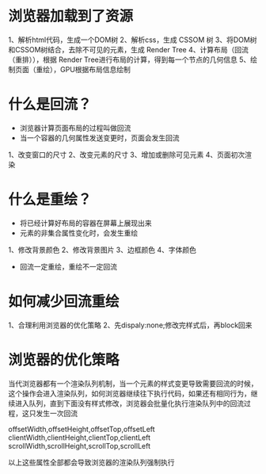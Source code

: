 # 浏览器加载到了资源
1、解析html代码，生成一个DOM树
2、解析css，生成 CSSOM 树
3、将DOM树和CSSOM树结合，去除不可见的元素，生成 Render Tree
4、计算布局（回流（重排）），根据 Render Tree进行布局的计算，得到每一个节点的几何信息
5、绘制页面（重绘），GPU根据布局信息绘制

# 什么是回流？
- 浏览器计算页面布局的过程叫做回流
- 当一个容器的几何属性发送变更时，页面会发生回流

1、改变窗口的尺寸
2、改变元素的尺寸
3、增加或删除可见元素
4、页面初次渲染

# 什么是重绘？
- 将已经计算好布局的容器在屏幕上展现出来
- 元素的非集合属性变化时，会发生重绘

1、修改背景颜色
2、修改背景图片
3、边框颜色
4、字体颜色

- 回流一定重绘，重绘不一定回流

# 如何减少回流重绘 
1、合理利用浏览器的优化策略
2、先dispaly:none;修改完样式后，再block回来


# 浏览器的优化策略
当代浏览器都有一个渲染队列机制，当一个元素的样式变更导致需要回流的时候，这个操作会进入渲染队列，如何浏览器继续往下执行代码，如果还有相同行为，继续进入队列，直到下面没有样式修改，浏览器会批量化执行渲染队列中的回流过程，这只发生一次回流

offsetWidth,offsetHeight,offsetTop,offsetLeft
clientWidth,clientHeight,clientTop,clientLeft
scrollWidth,scrollHeight,scrollTop,scrollLeft

以上这些属性全部都会导致浏览器的渲染队列强制执行